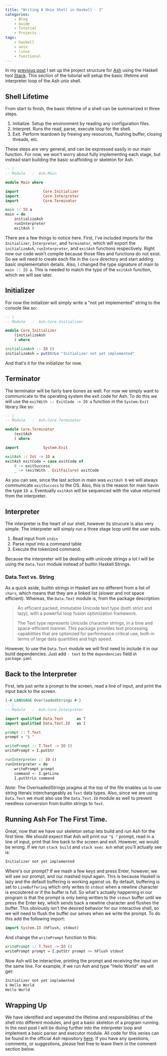 ```yaml
---
title: "Writing A Unix Shell in Haskell - 2"
categories:
    - Blog 
    - Guide
    - Tutorial
    - Projects
tags:
    - haskell
    - unix
    - linux
    - functional
---
```


In my [previous post](https://alexanderjdupree.github.io/blog/guide/tutorial/projects/Writing-A-Unix-Shell-In-Haskell-1/) I set up the project structure for [Ash](https://github.com/AlexanderJDupree/Ash) using the Haskell tool [Stack](https://docs.haskellstack.org/en/stable/README/). This section of the tutorial will setup the basic lifetime and interpreter loop of the Ash unix shell. 

## Shell Lifetime

From start to finish, the basic lifetime of a shell can be summarized in three steps.

1. Initialize. Setup the environment by reading any configuration files.
2. Interpret. Runs the read, parse, execute loop for the shell. 
3. Exit. Perform teardown by freeing any resources, flushing buffer, closing threads, etc.

These steps are very general, and can be expressed easily in our main function. For now, we won't worry about fully implementing each stage, but instead start building the basic scaffolding or skeleton for Ash.

```haskell
-- | 
-- Module   :  Ash.Main

module Main where

import           Core.Initializer
import           Core.Interpreter
import           Core.Terminator

main :: IO a
main = do
    initializeAsh
    runInterpreter
    exitAsh 0

```

There are a few things to notice here. First, I've included imports for the `Initializer`, `Interpreter`, and `Terminator`, which will export the `initializeAsh`, `runInterpreter`, and `exitAsh` functions respectively. Right now our code won't compile because those files and functions do not exist. So we will need to create each file in the `Core` directory and start adding basic implementation details. Also, I changed the type signature of main to `main :: IO a`. This is needed to match the type of the `exitAsh` function, which we will see later.

## Initializer

For now the initializer will simply write a "not yet implemented" string to the console like so:

```haskell
-- | 
-- Module   :  Ash.Core.Initializer

module Core.Initializer
    (initializeAsh
    ) where

initializeAsh :: IO ()
initializeAsh = putStrLn "Initializer not yet implemented"

```

And that's it for the initializer for now.

## Terminator

The terminator will be fairly bare bones as well. For now we simply want to communicate to the operating system the exit code for Ash. To do this we will use the `exitWith :: ExitCode -> IO a` function in the `System.Exit` library like so:

```haskell
-- | 
-- Module   :  Ash.Core.Terminator

module Core.Terminator
    (exitAsh
    ) where

import           System.Exit

exitAsh :: Int -> IO a
exitAsh exitCode = case exitCode of
    0 -> exitSuccess
    _ -> (exitWith . ExitFailure) exitCode
```

As you can see, since the last action in main was `exitAsh 0` we will always communicate `exitSuccess` to the OS. Also, this is the reason for main havin the type `IO a`. Eventually `exitAsh` will be sequenced with the value returned from the interpreter. 

## Interpreter

The interpreter is the heart of our shell, however its strucure is also very simple. The interpreter will simply run a three stage loop until the user exits. 

1. Read input from `stdin`
2. Parse input into a command table
3. Execute the tokenized command. 

Because the interpreter will be dealing with unicode strings a lot I will be using the `Data.Text` module instead of builtin Haskell Strings.

### Data.Text vs. String

As a quick aside, builtin strings in Haskell are no different from a list of `chars`, which means that they are a linked list (slower and not space efficient). Whereas, the `Data.Text` module is, from the package description:

> An efficient packed, immutable Unicode text type (both strict and lazy), with a powerful loop fusion optimization framework.
>
>The Text type represents Unicode character strings, in a time and space-efficient manner. This package provides text processing capabilities that are optimized for performance critical use, both in terms of large data quantities and high speed.

However, to use the `Data.Text` module we will first need to include it in our build dependencies. Just add `- text` to the `dependencies` field in `package.yaml`

## Back to the Interpreter

First, lets just write a prompt to the screen, read a line of input, and print the input back to the screen.

```haskell
{-# LANGUAGE OverloadedStrings #-}
-- | 
-- Module   :  Ash.Core.Interpreter

import qualified Data.Text      as T
import qualified Data.Text.IO   as I

prompt :: T.Text
prompt = "$ "

writePrompt :: T.Text -> IO ()
writePrompt = I.putStr

runInterpreter :: IO ()
runInterpreter = do
    writePrompt prompt
    command <- I.getLine
    I.putStrLn command
```

*Note*: The OverloadedStrings pragma at the top of the file enables us to use string literals interchangeably as `Text` data types. Also, since we are using `Data.Text` we must also use the `Data.Text.IO` module as well to prevent needless conversion from builtin strings to `Text`.

## Running Ash For The First Time.

Great, now that we have our skeleton setup lets build and run Ash for the first time. We should expect that Ash will print our `"$ "` prompt, read in a line of input, print that line back to the screen and exit. However, we would be wrong. If we run `stack build` and `stack exec Ash` what you'll actually see is:

```bash
Initializer not yet implemented
```
Where's our prompt? If we mash a few keys and press Enter, however, we will see our prompt, and our mashed input again. This is because Haskell is lazy and the default buffering is working against us. By default, buffering is set to `LineBuffering` which only writes to `stdout` when a newline character is encoutered or if the buffer is full. So what's actually happening in our program is that the prompt is only being written to the `stdout` buffer until we press the Enter key, which sends back a newline character and flushes the buffer. This obviously isn't the desired behavior for our interactive shell, so we will need to flush the buffer our selves when we write the prompt. To do this add the following import:

```haskell
import System.IO (hFlush, stdout)
```

And change the `writePrompt` function to this:

```haskell  
writePrompt :: T.Text -> IO ()
writePrompt prompt = I.putStr prompt >> hFlush stdout
```

Now Ash will be interactive, printing the prompt and receiving the input on the same line. For example, if we run Ash and type "Hello World" we will get:

```bash
Initializer not yet implemented
$ Hello World
Hello World
```

## Wrapping Up

We have identified and seperated the lifetime and responsibilities of the shell into different modules, and got a basic skeleton of a program running. In the next post I will be diving further into the interpreter loop and implement a basic parser and executor module. All code for this series can be found in the official *Ash* repository [here](https://docs.haskellstack.org/en/stable/README/). If you have any questions, comments, or suggestions, please feel free to leave them in the comment section below. 


